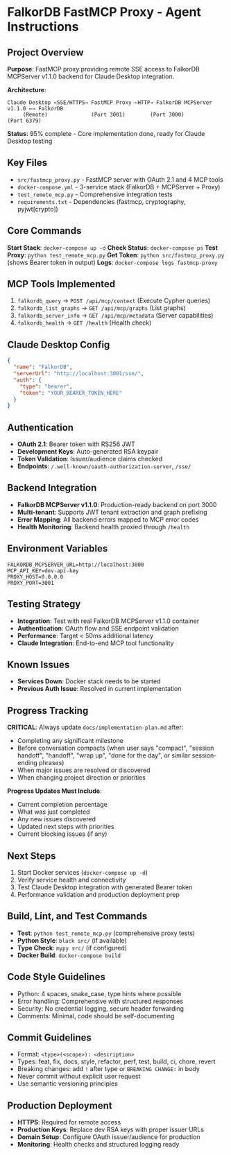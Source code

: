 # FalkorDB FastMCP Proxy - Agent Instructions

## Project Overview
**Purpose**: FastMCP proxy providing remote SSE access to FalkorDB MCPServer v1.1.0 backend for Claude Desktop integration.

**Architecture**: 
```
Claude Desktop ←SSE/HTTPS→ FastMCP Proxy ←HTTP→ FalkorDB MCPServer v1.1.0 ←→ FalkorDB
     (Remote)              (Port 3001)        (Port 3000)              (Port 6379)
```

**Status**: 95% complete - Core implementation done, ready for Claude Desktop testing

## Key Files
- `src/fastmcp_proxy.py` - FastMCP server with OAuth 2.1 and 4 MCP tools
- `docker-compose.yml` - 3-service stack (FalkorDB + MCPServer + Proxy)
- `test_remote_mcp.py` - Comprehensive integration tests
- `requirements.txt` - Dependencies (fastmcp, cryptography, pyjwt[crypto])

## Core Commands
**Start Stack**: `docker-compose up -d`
**Check Status**: `docker-compose ps`
**Test Proxy**: `python test_remote_mcp.py`
**Get Token**: `python src/fastmcp_proxy.py` (shows Bearer token in output)
**Logs**: `docker-compose logs fastmcp-proxy`

## MCP Tools Implemented
1. `falkordb_query` → `POST /api/mcp/context` (Execute Cypher queries)
2. `falkordb_list_graphs` → `GET /api/mcp/graphs` (List graphs)
3. `falkordb_server_info` → `GET /api/mcp/metadata` (Server capabilities)
4. `falkordb_health` → `GET /health` (Health check)

## Claude Desktop Config
```json
{
  "name": "FalkorDB",
  "serverUrl": "http://localhost:3001/sse/",
  "auth": {
    "type": "bearer",
    "token": "YOUR_BEARER_TOKEN_HERE"
  }
}
```

## Authentication
- **OAuth 2.1**: Bearer token with RS256 JWT
- **Development Keys**: Auto-generated RSA keypair
- **Token Validation**: Issuer/audience claims checked
- **Endpoints**: `/.well-known/oauth-authorization-server`, `/sse/`

## Backend Integration
- **FalkorDB MCPServer v1.1.0**: Production-ready backend on port 3000
- **Multi-tenant**: Supports JWT tenant extraction and graph prefixing
- **Error Mapping**: All backend errors mapped to MCP error codes
- **Health Monitoring**: Backend health proxied through `/health`

## Environment Variables
```env
FALKORDB_MCPSERVER_URL=http://localhost:3000
MCP_API_KEY=dev-api-key
PROXY_HOST=0.0.0.0
PROXY_PORT=3001
```

## Testing Strategy
- **Integration**: Test with real FalkorDB MCPServer v1.1.0 container
- **Authentication**: OAuth flow and SSE endpoint validation
- **Performance**: Target < 50ms additional latency
- **Claude Integration**: End-to-end MCP tool functionality

## Known Issues
- **Services Down**: Docker stack needs to be started
- **Previous Auth Issue**: Resolved in current implementation

## Progress Tracking
**CRITICAL**: Always update `docs/implementation-plan.md` after:
- Completing any significant milestone
- Before conversation compacts (when user says "compact", "session handoff", "handoff", "wrap up", "done for the day", or similar session-ending phrases)
- When major issues are resolved or discovered
- When changing project direction or priorities

**Progress Updates Must Include**:
- Current completion percentage
- What was just completed
- Any new issues discovered
- Updated next steps with priorities
- Current blocking issues (if any)

## Next Steps
1. Start Docker services (`docker-compose up -d`)
2. Verify service health and connectivity
3. Test Claude Desktop integration with generated Bearer token
4. Performance validation and production deployment prep

## Build, Lint, and Test Commands
- **Test**: `python test_remote_mcp.py` (comprehensive proxy tests)
- **Python Style**: `black src/` (if available)
- **Type Check**: `mypy src/` (if configured)
- **Docker Build**: `docker-compose build`

## Code Style Guidelines
- Python: 4 spaces, snake_case, type hints where possible
- Error handling: Comprehensive with structured responses
- Security: No credential logging, secure header forwarding
- Comments: Minimal, code should be self-documenting

## Commit Guidelines
- Format: `<type>(<scope>): <description>`
- Types: feat, fix, docs, style, refactor, perf, test, build, ci, chore, revert
- Breaking changes: add `!` after type or `BREAKING CHANGE:` in body
- Never commit without explicit user request
- Use semantic versioning principles

## Production Deployment
- **HTTPS**: Required for remote access
- **Production Keys**: Replace dev RSA keys with proper issuer URLs
- **Domain Setup**: Configure OAuth issuer/audience for production
- **Monitoring**: Health checks and structured logging ready